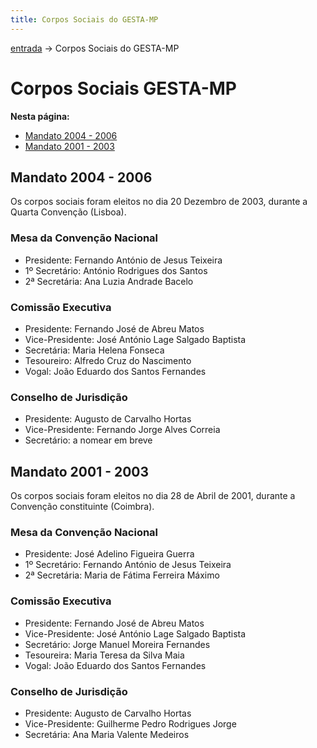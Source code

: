 ```yaml
---
title: Corpos Sociais do GESTA-MP
---
```


[entrada](README.md) -> Corpos Sociais do GESTA-MP

# Corpos Sociais GESTA-MP

**Nesta página:**

- [Mandato 2004 - 2006](#n1)
- [Mandato 2001 - 2003](#n2)

## Mandato 2004 - 2006

Os corpos sociais foram eleitos no dia 20 Dezembro de 2003, durante a Quarta Convenção (Lisboa).

### Mesa da Convenção Nacional

- Presidente: Fernando António de Jesus Teixeira
- 1º Secretário: António Rodrigues dos Santos
- 2ª Secretária: Ana Luzia Andrade Bacelo

### Comissão Executiva

- Presidente: Fernando José de Abreu Matos
- Vice-Presidente: José António Lage Salgado Baptista
- Secretária: Maria Helena Fonseca
- Tesoureiro: Alfredo Cruz do Nascimento
- Vogal: João Eduardo dos Santos Fernandes

### Conselho de Jurisdição

- Presidente: Augusto de Carvalho Hortas
- Vice-Presidente: Fernando Jorge Alves Correia
- Secretário: a nomear em breve

## Mandato 2001 - 2003

Os corpos sociais foram eleitos no dia 28 de Abril de 2001, durante a Convenção constituinte (Coimbra).

### Mesa da Convenção Nacional

- Presidente: José Adelino Figueira Guerra
- 1º Secretário: Fernando António de Jesus Teixeira
- 2ª Secretária: Maria de Fátima Ferreira Máximo

### Comissão Executiva

- Presidente: Fernando José de Abreu Matos
- Vice-Presidente: José António Lage Salgado Baptista
- Secretário: Jorge Manuel Moreira Fernandes
- Tesoureira: Maria Teresa da Silva Maia
- Vogal: João Eduardo dos Santos Fernandes

### Conselho de Jurisdição

- Presidente: Augusto de Carvalho Hortas
- Vice-Presidente: Guilherme Pedro Rodrigues Jorge
- Secretária: Ana Maria Valente Medeiros
